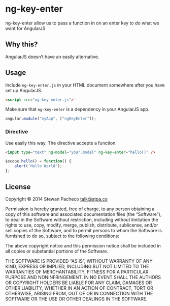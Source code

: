 # ng-key-enter

ng-key-enter allow us to pass a function in on an enter key to do what we want for AngularJS

## Why this?

AngularJS doesn’t have an easily alternative.

## Usage

Include `ng-key-enter.js` in your HTML document somewhere after you have set
up AngularJS.

```html
<script src="ng-key-enter.js">`
```

Make sure that `ng-key-enter` is a dependency in your AngularJS app.

```js
angular.module("myApp", ["ngKeyEnter"]);
```

### Directive

Use easily this way. The directive accepts a function.

```html
<input type="text" ng-model="your.model" ng-key-enter="hello()" />
```
```js
$scope.hello() = function() {
	alert('Hello World');
};
```

## License

Copyright © 2014 Stewan Pacheco <talk@stpa.co>

Permission is hereby granted, free of charge, to any person obtaining a copy
of this software and associated documentation files (the “Software”), to deal
in the Software without restriction, including without limitation the rights
to use, copy, modify, merge, publish, distribute, sublicense, and/or sell
copies of the Software, and to permit persons to whom the Software is
furnished to do so, subject to the following conditions:

The above copyright notice and this permission notice shall be included in all
copies or substantial portions of the Software.

THE SOFTWARE IS PROVIDED “AS IS”, WITHOUT WARRANTY OF ANY KIND, EXPRESS OR
IMPLIED, INCLUDING BUT NOT LIMITED TO THE WARRANTIES OF MERCHANTABILITY,
FITNESS FOR A PARTICULAR PURPOSE AND NONINFRINGEMENT. IN NO EVENT SHALL THE
AUTHORS OR COPYRIGHT HOLDERS BE LIABLE FOR ANY CLAIM, DAMAGES OR OTHER
LIABILITY, WHETHER IN AN ACTION OF CONTRACT, TORT OR OTHERWISE, ARISING FROM,
OUT OF OR IN CONNECTION WITH THE SOFTWARE OR THE USE OR OTHER DEALINGS IN THE
SOFTWARE.